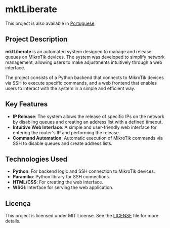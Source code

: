 # mktLiberate

This project is also available in [Portuguese](/mktLiberate/REAME-pt).

## Project Description

**mktLiberate** is an automated system designed to manage and release queues on MikroTik devices. The system was developed to simplify network management, allowing users to make adjustments intuitively through a web interface.

The project consists of a Python backend that connects to MikroTik devices via SSH to execute specific commands, and a web frontend that enables users to interact with the system in a simple and efficient way.

## Key Features

- **IP Release**: The system allows the release of specific IPs on the network by disabling queues and creating an address list with a defined timeout.
- **Intuitive Web Interface**: A simple and user-friendly web interface for entering the router's IP and performing the release.
- **Command Automation**: Automatic execution of MikroTik commands via SSH to disable queues and create address lists.

## Technologies Used

- **Python**: For backend logic and SSH connection to MikroTik devices.
- **Paramiko**: Python library for SSH connections.
- **HTML/CSS**: For creating the web interface.
- **WSGI**: Interface for serving the web application.

## Licença

This project is licensed under MIT License. See the [LICENSE](LICENSE) file for more details.
